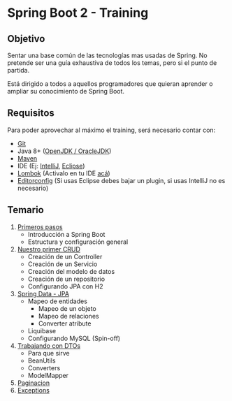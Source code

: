 # Spring Boot 2 - Training

## Objetivo

Sentar una base común de las tecnologías mas usadas de Spring. No pretende ser una guía exhaustiva de todos los temas, pero si el punto de partida. 

Está dirigido a todos a aquellos programadores que quieran aprender o ampliar su conocimiento de Spring Boot.


## Requisitos

Para poder aprovechar al máximo el training, será necesario contar con:

* [Git](https://git-scm.com/downloads)
* Java 8+ ([OpenJDK / OracleJDK](https://sdkman.io/))
* [Maven](https://maven.apache.org/)
* IDE (Ej: [IntelliJ](https://www.jetbrains.com/idea/download/), [Eclipse](https://www.eclipse.org/downloads/packages/))
* [Lombok](https://projectlombok.org/) (Activalo en tu IDE [acá](https://projectlombok.org/setup/overview))
* [Editorconfig](https://editorconfig.org/) (Si usas Eclipse debes bajar un plugin, si usas IntelliJ no es necesario)


## Temario

1. [Primeros pasos](wiki/01-PrimerosPasos.md)
    - Introducción a Spring Boot
    - Estructura y configuración general
2. [Nuestro primer CRUD](wiki/02-Crud.md)
    - Creación de un Controller
    - Creación de un Servicio
    - Creación del modelo de datos
    - Creación de un repositorio
    - Configurando JPA con H2
3. [Spring Data - JPA](wiki/03-SpringData.md) 
    - Mapeo de entidades
        - Mapeo de un objeto
        - Mapeo de relaciones
        - Converter atribute
    - Liquibase
    - Configurando MySQL (Spin-off)
4. [Trabajando con DTOs](wiki/04-DTOs.md)
    - Para que sirve
    - BeanUtils
    - Converters
    - ModelMapper
5. [Paginacion](wiki/05-paginate.md)
6. [Exceptions](wiki/06-exceptions.md)
